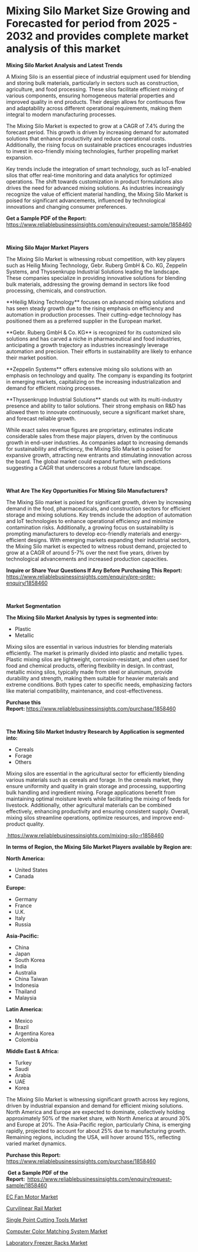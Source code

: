<p><h1>Mixing Silo Market Size Growing and Forecasted for period from 2025 - 2032 and provides complete market analysis of this market</h1></p><p><strong>Mixing Silo Market Analysis and Latest Trends</strong></p>
<p><p>A Mixing Silo is an essential piece of industrial equipment used for blending and storing bulk materials, particularly in sectors such as construction, agriculture, and food processing. These silos facilitate efficient mixing of various components, ensuring homogeneous material properties and improved quality in end products. Their design allows for continuous flow and adaptability across different operational requirements, making them integral to modern manufacturing processes.</p><p>The Mixing Silo Market is expected to grow at a CAGR of 7.4% during the forecast period. This growth is driven by increasing demand for automated solutions that enhance productivity and reduce operational costs. Additionally, the rising focus on sustainable practices encourages industries to invest in eco-friendly mixing technologies, further propelling market expansion. </p><p>Key trends include the integration of smart technology, such as IoT-enabled silos that offer real-time monitoring and data analytics for optimized operations. The shift towards customization in product formulations also drives the need for advanced mixing solutions. As industries increasingly recognize the value of efficient material handling, the Mixing Silo Market is poised for significant advancements, influenced by technological innovations and changing consumer preferences.</p></p>
<p><strong>Get a Sample PDF of the Report:&nbsp;</strong> <a href="https://www.reliablebusinessinsights.com/enquiry/request-sample/1858460?utm_campaign=1877&utm_medium=2&utm_source=Github&utm_content=ia&utm_term=22022025&utm_id=mixing-silo">https://www.reliablebusinessinsights.com/enquiry/request-sample/1858460</a></p>
<p>&nbsp;</p>
<p><strong>Mixing Silo Major Market Players</strong></p>
<p><p>The Mixing Silo Market is witnessing robust competition, with key players such as Heilig Mixing Technology, Gebr. Ruberg GmbH & Co. KG, Zeppelin Systems, and Thyssenkrupp Industrial Solutions leading the landscape. These companies specialize in providing innovative solutions for blending bulk materials, addressing the growing demand in sectors like food processing, chemicals, and construction.</p><p>**Heilig Mixing Technology** focuses on advanced mixing solutions and has seen steady growth due to the rising emphasis on efficiency and automation in production processes. Their cutting-edge technology has positioned them as a preferred supplier in the European market.</p><p>**Gebr. Ruberg GmbH & Co. KG** is recognized for its customized silo solutions and has carved a niche in pharmaceutical and food industries, anticipating a growth trajectory as industries increasingly leverage automation and precision. Their efforts in sustainability are likely to enhance their market position.</p><p>**Zeppelin Systems** offers extensive mixing silo solutions with an emphasis on technology and quality. The company is expanding its footprint in emerging markets, capitalizing on the increasing industrialization and demand for efficient mixing processes.</p><p>**Thyssenkrupp Industrial Solutions** stands out with its multi-industry presence and ability to tailor solutions. Their strong emphasis on R&D has allowed them to innovate continuously, secure a significant market share, and forecast reliable growth.</p><p>While exact sales revenue figures are proprietary, estimates indicate considerable sales from these major players, driven by the continuous growth in end-user industries. As companies adapt to increasing demands for sustainability and efficiency, the Mixing Silo Market is poised for expansive growth, attracting new entrants and stimulating innovation across the board. The global market could expand further, with predictions suggesting a CAGR that underscores a robust future landscape.</p></p>
<p>&nbsp;</p>
<p><strong>What Are The Key Opportunities For Mixing Silo Manufacturers?</strong></p>
<p><p>The Mixing Silo market is poised for significant growth, driven by increasing demand in the food, pharmaceuticals, and construction sectors for efficient storage and mixing solutions. Key trends include the adoption of automation and IoT technologies to enhance operational efficiency and minimize contamination risks. Additionally, a growing focus on sustainability is prompting manufacturers to develop eco-friendly materials and energy-efficient designs. With emerging markets expanding their industrial sectors, the Mixing Silo market is expected to witness robust demand, projected to grow at a CAGR of around 5-7% over the next five years, driven by technological advancements and increased production capacities.</p></p>
<p><strong>Inquire or Share Your Questions If Any Before Purchasing This Report:</strong> <a href="https://www.reliablebusinessinsights.com/enquiry/pre-order-enquiry/1858460?utm_campaign=1877&utm_medium=2&utm_source=Github&utm_content=ia&utm_term=22022025&utm_id=mixing-silo">https://www.reliablebusinessinsights.com/enquiry/pre-order-enquiry/1858460</a></p>
<p>&nbsp;</p>
<p><strong>Market Segmentation</strong></p>
<p><strong>The Mixing Silo Market Analysis by types is segmented into:</strong></p>
<p><ul><li>Plastic</li><li>Metallic</li></ul></p>
<p><p>Mixing silos are essential in various industries for blending materials efficiently. The market is primarily divided into plastic and metallic types. Plastic mixing silos are lightweight, corrosion-resistant, and often used for food and chemical products, offering flexibility in design. In contrast, metallic mixing silos, typically made from steel or aluminum, provide durability and strength, making them suitable for heavier materials and extreme conditions. Both types cater to specific needs, emphasizing factors like material compatibility, maintenance, and cost-effectiveness.</p></p>
<p><strong>Purchase this Report:&nbsp;</strong><a href="https://www.reliablebusinessinsights.com/purchase/1858460?utm_campaign=1877&utm_medium=2&utm_source=Github&utm_content=ia&utm_term=22022025&utm_id=mixing-silo">https://www.reliablebusinessinsights.com/purchase/1858460</a></p>
<p>&nbsp;</p>
<p><strong>The Mixing Silo Market Industry Research by Application is segmented into:</strong></p>
<p><ul><li>Cereals</li><li>Forage</li><li>Others</li></ul></p>
<p><p>Mixing silos are essential in the agricultural sector for efficiently blending various materials such as cereals and forage. In the cereals market, they ensure uniformity and quality in grain storage and processing, supporting bulk handling and ingredient mixing. Forage applications benefit from maintaining optimal moisture levels while facilitating the mixing of feeds for livestock. Additionally, other agricultural materials can be combined effectively, enhancing productivity and ensuring consistent supply. Overall, mixing silos streamline operations, optimize resources, and improve end-product quality.</p></p>
<p><a href="https://www.reliablebusinessinsights.com/mixing-silo-r1858460?utm_campaign=1877&utm_medium=2&utm_source=Github&utm_content=ia&utm_term=22022025&utm_id=mixing-silo">&nbsp;https://www.reliablebusinessinsights.com/mixing-silo-r1858460</a></p>
<p><strong>In terms of Region, the Mixing Silo Market Players available by Region are:</strong></p>
<p>
    <p> <strong> North America: </strong>
        <ul>
            <li>United States</li>
            <li>Canada</li>
        </ul>
        </p> 
    <p> <strong> Europe: </strong>
        <ul>
            <li>Germany</li>
            <li>France</li>
            <li>U.K.</li>
            <li>Italy</li>
            <li>Russia</li>
        </ul>
        </p> 
    <p> <strong> Asia-Pacific: </strong>
        <ul>
            <li>China</li>
            <li>Japan</li>
            <li>South Korea</li>
            <li>India</li>
            <li>Australia</li>
            <li>China Taiwan</li>
            <li>Indonesia</li>
            <li>Thailand</li>
            <li>Malaysia</li>
        </ul>
        </p> 
    <p> <strong> Latin America: </strong>
        <ul>
            <li>Mexico</li>
            <li>Brazil</li>
            <li>Argentina Korea</li>
            <li>Colombia</li>
        </ul>
        </p> 
    <p> <strong> Middle East & Africa: </strong>
        <ul>
            <li>Turkey</li>
            <li>Saudi</li>
            <li>Arabia</li>
            <li>UAE</li>
            <li>Korea</li>
        </ul>
    </p>
    </p>
<p><p>The Mixing Silo Market is witnessing significant growth across key regions, driven by industrial expansion and demand for efficient mixing solutions. North America and Europe are expected to dominate, collectively holding approximately 50% of the market share, with North America at around 30% and Europe at 20%. The Asia-Pacific region, particularly China, is emerging rapidly, projected to account for about 25% due to manufacturing growth. Remaining regions, including the USA, will hover around 15%, reflecting varied market dynamics.</p></p>
<p><strong>Purchase this Report: </strong><a href="https://www.reliablebusinessinsights.com/purchase/1858460?utm_campaign=1877&utm_medium=2&utm_source=Github&utm_content=ia&utm_term=22022025&utm_id=mixing-silo">https://www.reliablebusinessinsights.com/purchase/1858460</a></p>
<p>&nbsp;<strong>Get a Sample PDF of the Report:&nbsp;&nbsp;</strong><a href="https://www.reliablebusinessinsights.com/enquiry/request-sample/1858460?utm_campaign=1877&utm_medium=2&utm_source=Github&utm_content=ia&utm_term=22022025&utm_id=mixing-silo">https://www.reliablebusinessinsights.com/enquiry/request-sample/1858460</a></p>
<p><strong></strong></p>
<p><p><a href="https://github.com/sharphadan/Market-Research-Report-List-1/blob/main/ec-fan-motor-market.md?utm_campaign=1877&utm_medium=2&utm_source=Github&utm_content=ia&utm_term=22022025&utm_id=mixing-silo">EC Fan Motor Market</a></p><p><a href="https://github.com/bokerraaenc7/Market-Research-Report-List-1/blob/main/curvilinear-rail-market.md?utm_campaign=1877&utm_medium=2&utm_source=Github&utm_content=ia&utm_term=22022025&utm_id=mixing-silo">Curvilinear Rail Market</a></p><p><a href="https://github.com/chaiszepkadk/Market-Research-Report-List-1/blob/main/single-point-cutting-tools-market.md?utm_campaign=1877&utm_medium=2&utm_source=Github&utm_content=ia&utm_term=22022025&utm_id=mixing-silo">Single Point Cutting Tools Market</a></p><p><a href="https://github.com/anggigpps/Market-Research-Report-List-1/blob/main/computer-color-matching-system-market.md?utm_campaign=1877&utm_medium=2&utm_source=Github&utm_content=ia&utm_term=22022025&utm_id=mixing-silo">Computer Color Matching System Market</a></p><p><a href="https://github.com/msiyahhonzo46/Market-Research-Report-List-1/blob/main/laboratory-freezer-racks-market.md?utm_campaign=1877&utm_medium=2&utm_source=Github&utm_content=ia&utm_term=22022025&utm_id=mixing-silo">Laboratory Freezer Racks Market</a></p></p>